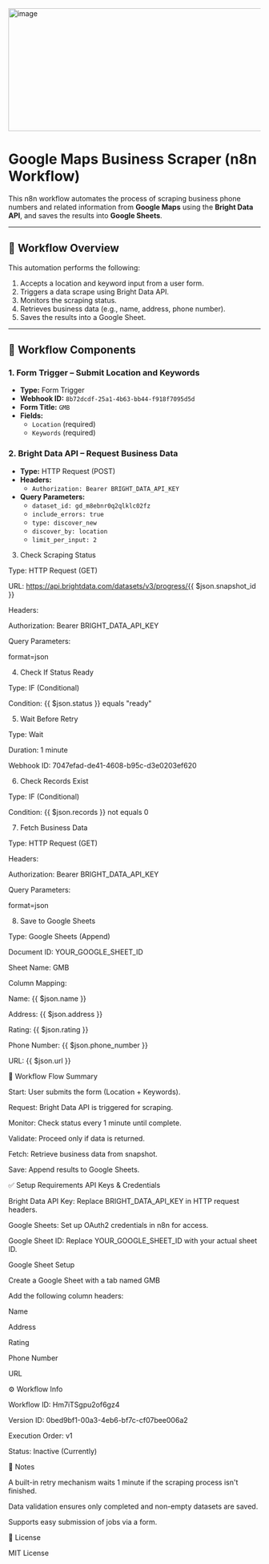 <img width="707" height="245" alt="image" src="https://github.com/user-attachments/assets/9c27edc2-7dd1-45e9-a31b-e14623b25020" />

# Google Maps Business Scraper (n8n Workflow)

This n8n workflow automates the process of scraping business phone numbers and related information from **Google Maps** using the **Bright Data API**, and saves the results into **Google Sheets**.

---

## 📌 Workflow Overview

This automation performs the following:

1. Accepts a location and keyword input from a user form.
2. Triggers a data scrape using Bright Data API.
3. Monitors the scraping status.
4. Retrieves business data (e.g., name, address, phone number).
5. Saves the results into a Google Sheet.

---

## 🔧 Workflow Components

### 1. **Form Trigger – Submit Location and Keywords**
- **Type:** Form Trigger
- **Webhook ID:** `8b72dcdf-25a1-4b63-bb44-f918f7095d5d`
- **Form Title:** `GMB`
- **Fields:**
  - `Location` (required)
  - `Keywords` (required)

### 2. **Bright Data API – Request Business Data**
- **Type:** HTTP Request (POST)
- **Headers:**
  - `Authorization: Bearer BRIGHT_DATA_API_KEY`
- **Query Parameters:**
  - `dataset_id: gd_m8ebnr0q2qlklc02fz`
  - `include_errors: true`
  - `type: discover_new`
  - `discover_by: location`
  - `limit_per_input: 2`
3. Check Scraping Status

Type: HTTP Request (GET)

URL: https://api.brightdata.com/datasets/v3/progress/{{ $json.snapshot_id }}

Headers:

Authorization: Bearer BRIGHT_DATA_API_KEY

Query Parameters:

format=json

4. Check If Status Ready

Type: IF (Conditional)

Condition: {{ $json.status }} equals "ready"

5. Wait Before Retry

Type: Wait

Duration: 1 minute

Webhook ID: 7047efad-de41-4608-b95c-d3e0203ef620

6. Check Records Exist

Type: IF (Conditional)

Condition: {{ $json.records }} not equals 0

7. Fetch Business Data

Type: HTTP Request (GET)

Headers:

Authorization: Bearer BRIGHT_DATA_API_KEY

Query Parameters:

format=json

8. Save to Google Sheets

Type: Google Sheets (Append)

Document ID: YOUR_GOOGLE_SHEET_ID

Sheet Name: GMB

Column Mapping:

Name: {{ $json.name }}

Address: {{ $json.address }}

Rating: {{ $json.rating }}

Phone Number: {{ $json.phone_number }}

URL: {{ $json.url }}

📂 Workflow Flow Summary

Start: User submits the form (Location + Keywords).

Request: Bright Data API is triggered for scraping.

Monitor: Check status every 1 minute until complete.

Validate: Proceed only if data is returned.

Fetch: Retrieve business data from snapshot.

Save: Append results to Google Sheets.

✅ Setup Requirements
API Keys & Credentials

Bright Data API Key: Replace BRIGHT_DATA_API_KEY in HTTP request headers.

Google Sheets: Set up OAuth2 credentials in n8n for access.

Google Sheet ID: Replace YOUR_GOOGLE_SHEET_ID with your actual sheet ID.

Google Sheet Setup

Create a Google Sheet with a tab named GMB

Add the following column headers:

Name

Address

Rating

Phone Number

URL

⚙️ Workflow Info

Workflow ID: Hm7iTSgpu2of6gz4

Version ID: 0bed9bf1-00a3-4eb6-bf7c-cf07bee006a2

Execution Order: v1

Status: Inactive (Currently)

📌 Notes

A built-in retry mechanism waits 1 minute if the scraping process isn't finished.

Data validation ensures only completed and non-empty datasets are saved.

Supports easy submission of jobs via a form.

🪪 License

MIT License
